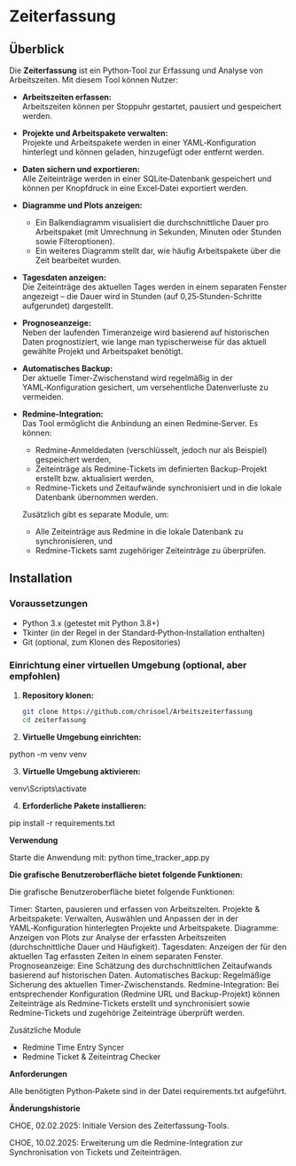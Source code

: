 # Zeiterfassung

## Überblick

Die **Zeiterfassung** ist ein Python‑Tool zur Erfassung und Analyse von Arbeitszeiten. Mit diesem Tool können Nutzer:

- **Arbeitszeiten erfassen:**  
  Arbeitszeiten können per Stoppuhr gestartet, pausiert und gespeichert werden.

- **Projekte und Arbeitspakete verwalten:**  
  Projekte und Arbeitspakete werden in einer YAML‑Konfiguration hinterlegt und können geladen, hinzugefügt oder entfernt werden.

- **Daten sichern und exportieren:**  
  Alle Zeiteinträge werden in einer SQLite‑Datenbank gespeichert und können per Knopfdruck in eine Excel‑Datei exportiert werden.

- **Diagramme und Plots anzeigen:**  
  - Ein Balkendiagramm visualisiert die durchschnittliche Dauer pro Arbeitspaket (mit Umrechnung in Sekunden, Minuten oder Stunden sowie Filteroptionen).  
  - Ein weiteres Diagramm stellt dar, wie häufig Arbeitspakete über die Zeit bearbeitet wurden.

- **Tagesdaten anzeigen:**  
  Die Zeiteinträge des aktuellen Tages werden in einem separaten Fenster angezeigt – die Dauer wird in Stunden (auf 0,25‑Stunden-Schritte aufgerundet) dargestellt.

- **Prognoseanzeige:**  
  Neben der laufenden Timeranzeige wird basierend auf historischen Daten prognostiziert, wie lange man typischerweise für das aktuell gewählte Projekt und Arbeitspaket benötigt.

- **Automatisches Backup:**  
  Der aktuelle Timer-Zwischenstand wird regelmäßig in der YAML‑Konfiguration gesichert, um versehentliche Datenverluste zu vermeiden.

- **Redmine-Integration:**  
  Das Tool ermöglicht die Anbindung an einen Redmine‑Server. Es können:
  - Redmine-Anmeldedaten (verschlüsselt, jedoch nur als Beispiel) gespeichert werden,
  - Zeiteinträge als Redmine-Tickets im definierten Backup-Projekt erstellt bzw. aktualisiert werden,
  - Redmine-Tickets und Zeitaufwände synchronisiert und in die lokale Datenbank übernommen werden.
  
  Zusätzlich gibt es separate Module, um:
  - Alle Zeiteinträge aus Redmine in die lokale Datenbank zu synchronisieren, und
  - Redmine-Tickets samt zugehöriger Zeiteinträge zu überprüfen.

## Installation

### Voraussetzungen

- Python 3.x (getestet mit Python 3.8+)
- Tkinter (in der Regel in der Standard‑Python‑Installation enthalten)
- Git (optional, zum Klonen des Repositories)

### Einrichtung einer virtuellen Umgebung (optional, aber empfohlen)

1. **Repository klonen:**

   ```bash
   git clone https://github.com/chrisoel/Arbeitszeiterfassung
   cd zeiterfassung


2. **Virtuelle Umgebung einrichten:**

python -m venv venv

3. **Virtuelle Umgebung aktivieren:**

venv\Scripts\activate

4. **Erforderliche Pakete installieren:**

pip install -r requirements.txt

**Verwendung**

Starte die Anwendung mit:
python time_tracker_app.py


**Die grafische Benutzeroberfläche bietet folgende Funktionen:**

Die grafische Benutzeroberfläche bietet folgende Funktionen:

Timer:
Starten, pausieren und erfassen von Arbeitszeiten.
Projekte & Arbeitspakete:
Verwalten, Auswählen und Anpassen der in der YAML‑Konfiguration hinterlegten Projekte und Arbeitspakete.
Diagramme:
Anzeigen von Plots zur Analyse der erfassten Arbeitszeiten (durchschnittliche Dauer und Häufigkeit).
Tagesdaten:
Anzeigen der für den aktuellen Tag erfassten Zeiten in einem separaten Fenster.
Prognoseanzeige:
Eine Schätzung des durchschnittlichen Zeitaufwands basierend auf historischen Daten.
Automatisches Backup:
Regelmäßige Sicherung des aktuellen Timer-Zwischenstands.
Redmine-Integration:
Bei entsprechender Konfiguration (Redmine URL und Backup-Projekt) können Zeiteinträge als Redmine‑Tickets erstellt und synchronisiert sowie Redmine‑Tickets und zugehörige Zeiteinträge überprüft werden.

Zusätzliche Module
- Redmine Time Entry Syncer
- Redmine Ticket & Zeiteintrag Checker

**Anforderungen**

Alle benötigten Python‑Pakete sind in der Datei requirements.txt aufgeführt.

**Änderungshistorie**

CHOE, 02.02.2025:
Initiale Version des Zeiterfassung‑Tools.

CHOE, 10.02.2025:
Erweiterung um die Redmine-Integration zur Synchronisation von Tickets und Zeiteinträgen.
